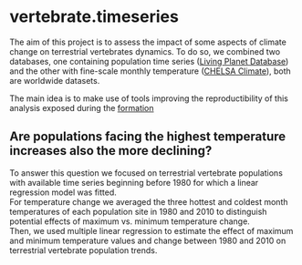 # vertebrate.timeseries

The aim of this project is to assess the impact of some aspects of climate change on terrestrial vertebrates dynamics. To do so, we combined two databases, one containing population time series ([Living Planet Database](https://livingplanetindex.org/data_portal)) and the other with fine-scale monthly temperature ([CHELSA Climate](https://chelsa-climate.org/)), both are worldwide datasets.  

The main idea is to make use of tools improving the reproductibility of this analysis exposed during the [formation](https://rdatatoolbox.github.io/)

## Are populations facing the highest temperature increases also the more declining?

To answer this question we focused on terrestrial vertebrate populations with available time series beginning before 1980 for which a linear regression model was fitted.  
For temperature change we averaged the three hottest and coldest month temperatures of each population site in 1980 and 2010 to distinguish potential effects of maximum vs. minimum temperature change.  
Then, we used multiple linear regression to estimate the effect of maximum and minimum temperature values and change between 1980 and 2010 on terrestrial vertebrate population trends.
